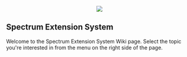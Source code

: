 <p align="center"><img src="https://github.com/Ciastex/Spectrum/blob/master/Spectrum.Branding/spectrum-banner-512px.png"></img></p>

## Spectrum Extension System
Welcome to the Spectrum Extension System Wiki page. Select the topic you're interested in from the menu on the right side of the page.